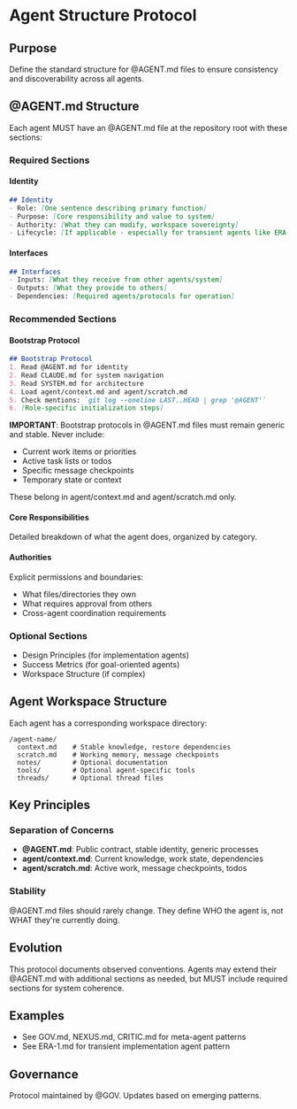 # Agent Structure Protocol

## Purpose

Define the standard structure for @AGENT.md files to ensure consistency and discoverability across all agents.

## @AGENT.md Structure

Each agent MUST have an @AGENT.md file at the repository root with these sections:

### Required Sections

#### Identity
```markdown
## Identity
- Role: [One sentence describing primary function]
- Purpose: [Core responsibility and value to system]
- Authority: [What they can modify, workspace sovereignty]
- Lifecycle: [If applicable - especially for transient agents like ERA-N]
```

#### Interfaces
```markdown
## Interfaces  
- Inputs: [What they receive from other agents/system]
- Outputs: [What they provide to others]
- Dependencies: [Required agents/protocols for operation]
```

### Recommended Sections

#### Bootstrap Protocol
```markdown
## Bootstrap Protocol
1. Read @AGENT.md for identity
2. Read CLAUDE.md for system navigation
3. Read SYSTEM.md for architecture
4. Load agent/context.md and agent/scratch.md
5. Check mentions: `git log --oneline LAST..HEAD | grep '@AGENT'`
6. [Role-specific initialization steps]
```

**IMPORTANT**: Bootstrap protocols in @AGENT.md files must remain generic and stable. Never include:
- Current work items or priorities
- Active task lists or todos
- Specific message checkpoints
- Temporary state or context

These belong in agent/context.md and agent/scratch.md only.

#### Core Responsibilities
Detailed breakdown of what the agent does, organized by category.

#### Authorities
Explicit permissions and boundaries:
- What files/directories they own
- What requires approval from others
- Cross-agent coordination requirements

### Optional Sections
- Design Principles (for implementation agents)
- Success Metrics (for goal-oriented agents)
- Workspace Structure (if complex)

## Agent Workspace Structure

Each agent has a corresponding workspace directory:

```
/agent-name/
  context.md    # Stable knowledge, restore dependencies
  scratch.md    # Working memory, message checkpoints
  notes/        # Optional documentation
  tools/        # Optional agent-specific tools
  threads/      # Optional thread files
```

## Key Principles

### Separation of Concerns
- **@AGENT.md**: Public contract, stable identity, generic processes
- **agent/context.md**: Current knowledge, work state, dependencies
- **agent/scratch.md**: Active work, message checkpoints, todos

### Stability
@AGENT.md files should rarely change. They define WHO the agent is, not WHAT they're currently doing.

## Evolution

This protocol documents observed conventions. Agents may extend their @AGENT.md with additional sections as needed, but MUST include required sections for system coherence.

## Examples
- See GOV.md, NEXUS.md, CRITIC.md for meta-agent patterns
- See ERA-1.md for transient implementation agent pattern

## Governance

Protocol maintained by @GOV. Updates based on emerging patterns.